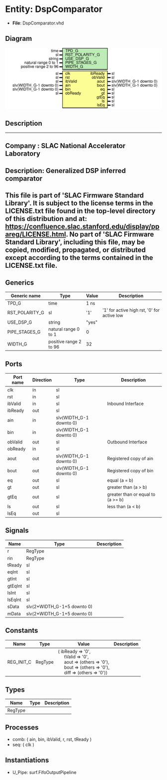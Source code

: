 # Entity: DspComparator

- **File**: DspComparator.vhd
## Diagram

![Diagram](DspComparator.svg "Diagram")
## Description

-----------------------------------------------------------------------------
 Company    : SLAC National Accelerator Laboratory
-----------------------------------------------------------------------------
 Description: Generalized DSP inferred comparator
-----------------------------------------------------------------------------
 This file is part of 'SLAC Firmware Standard Library'.
 It is subject to the license terms in the LICENSE.txt file found in the
 top-level directory of this distribution and at:
    https://confluence.slac.stanford.edu/display/ppareg/LICENSE.html.
 No part of 'SLAC Firmware Standard Library', including this file,
 may be copied, modified, propagated, or distributed except according to
 the terms contained in the LICENSE.txt file.
-----------------------------------------------------------------------------
## Generics

| Generic name   | Type                   | Value | Description                                  |
| -------------- | ---------------------- | ----- | -------------------------------------------- |
| TPD_G          | time                   | 1 ns  |                                              |
| RST_POLARITY_G | sl                     | '1'   |  '1' for active high rst, '0' for active low |
| USE_DSP_G      | string                 | "yes" |                                              |
| PIPE_STAGES_G  | natural range 0 to 1   | 0     |                                              |
| WIDTH_G        | positive range 2 to 96 | 32    |                                              |
## Ports

| Port name | Direction | Type                    | Description                        |
| --------- | --------- | ----------------------- | ---------------------------------- |
| clk       | in        | sl                      |                                    |
| rst       | in        | sl                      |                                    |
| ibValid   | in        | sl                      | Inbound Interface                  |
| ibReady   | out       | sl                      |                                    |
| ain       | in        | slv(WIDTH_G-1 downto 0) |                                    |
| bin       | in        | slv(WIDTH_G-1 downto 0) |                                    |
| obValid   | out       | sl                      | Outbound Interface                 |
| obReady   | in        | sl                      |                                    |
| aout      | out       | slv(WIDTH_G-1 downto 0) |  Registered copy of ain            |
| bout      | out       | slv(WIDTH_G-1 downto 0) |  Registered copy of bin            |
| eq        | out       | sl                      |  equal                    (a =  b) |
| gt        | out       | sl                      |  greater than             (a >  b) |
| gtEq      | out       | sl                      |  greater than or equal to (a >= b) |
| ls        | out       | sl                      |  less than                (a <  b) |
| lsEq      | out       | sl                      |                                    |
## Signals

| Name    | Type                        | Description |
| ------- | --------------------------- | ----------- |
| r       | RegType                     |             |
| rin     | RegType                     |             |
| tReady  | sl                          |             |
| eqInt   | sl                          |             |
| gtInt   | sl                          |             |
| gtEqInt | sl                          |             |
| lsInt   | sl                          |             |
| lsEqInt | sl                          |             |
| sData   | slv(2*WIDTH_G-1+5 downto 0) |             |
| mData   | slv(2*WIDTH_G-1+5 downto 0) |             |
## Constants

| Name       | Type    | Value                                                                                                                                                                                                                                                                                                | Description |
| ---------- | ------- | ---------------------------------------------------------------------------------------------------------------------------------------------------------------------------------------------------------------------------------------------------------------------------------------------------- | ----------- |
| REG_INIT_C | RegType |  (       ibReady => '0',<br><span style="padding-left:20px">       tValid  => '0',<br><span style="padding-left:20px">       aout    => (others => '0'),<br><span style="padding-left:20px">       bout    => (others => '0'),<br><span style="padding-left:20px">       diff    => (others => '0')) |             |
## Types

| Name    | Type | Description |
| ------- | ---- | ----------- |
| RegType |      |             |
## Processes
- comb: ( ain, bin, ibValid, r, rst, tReady )
- seq: ( clk )
## Instantiations

- U_Pipe: surf.FifoOutputPipeline
